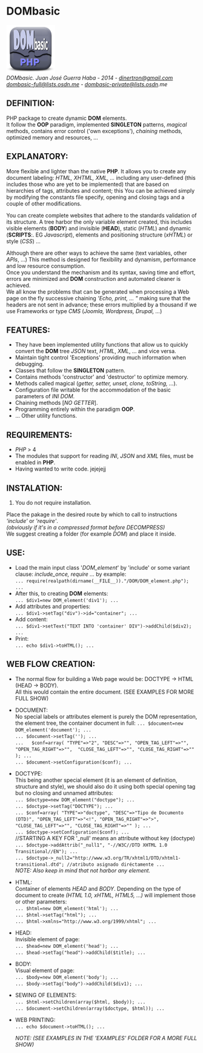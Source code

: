 # DOMbasic #
[![dombasic logo](assets/DOMbasic_logo.png "DOMbasic GitHub page")](http://guerratron.github.io/DOMbasic "DOMbasic page")  
_DOMbasic. Juan José Guerra Haba - 2014 - dinertron@gmail.com  
dombasic-full@lists.osdn.me - dombasic-private@lists.osdn.me_

## DEFINITION: ##
PHP package to create dynamic __DOM__ elements.  
It follow the __OOP__ paradigm, implemented __SINGLETON__ patterns, _magical_ methods, contains error control ('own exceptions'), _chaining_ methods, optimized memory and resources, ...  

## EXPLANATORY: ##
More flexible and lighter than the native __PHP__. It allows you to create any document labeling: _HTML, XHTML, XML, ..._ 
including any user-defined (this includes those who are yet to be implemented) that are based on hierarchies of tags, 
attributes and content; this You can be achieved simply by modifying the constants file specify, opening and closing 
tags and a couple of other modifications.  

You can create complete websites that adhere to the standards validation of its structure. A tree harbor the only 
variable element created, this includes visible elements (__BODY__) and invisible (__HEAD__), static (_HTML_) and 
dynamic (__SCRIPTS__:. EG _Javascript_), elements and positioning structure (_xHTML_) or style (_CSS_) ...  

Although there are other ways to achieve the same (text variables, other _APIs_, ...) This method is designed for 
flexibility and dynamism, performance and low resource consumption.  
Once you understand the mechanism and its syntax, saving time and effort, errors are minimized and __DOM__ construction 
and automated cleaner is achieved.   
We all know the problems that can be generated when processing a Web page on the fly successive chaining
_'Echo, print, ... "_ making sure that the headers are not sent in advance; these errors multiplied by a thousand if 
we use Frameworks or type _CMS_ (_Joomla, Wordpress, Drupal, ..._)  

## FEATURES: ##
  * They have been implemented utility functions that allow us to quickly convert the __DOM__ tree
_JSON_ text, _HTML_, _XML_, ... and vice versa.
  * Maintain tight control 'Exceptions' providing much information when debugging.
  * Classes that follow the __SINGLETON__ pattern.
  * Contains methods 'constructor' and 'destructor' to optimize memory.
  * Methods called magical (_getter, setter, unset, clone, toString, ..._).
  * Configuration file writable for the accommodation of the basic parameters of _INI DOM_.
  * Chaining methods [_NO GETTER_].
  * Programming entirely within the paradigm __OOP__.
  * ... Other utility functions.

## REQUIREMENTS: ##
 * _PHP_ > 4
 * The modules that support for reading _INI_, _JSON_ and _XML_ files, must be enabled in __PHP__.
 * Having wanted to write code. jejejejj
 
## INSTALATION: ##
 1. You do not require installation.  
 
   Place the pakage in the desired route by which to call to instructions _'include'_ or _'require'_.  
   _(obviously if it's in a compressed format before DECOMPRESS)_  
  We suggest creating a folder (for example _DOM_) and place it inside. 

## USE: ##
 * Load the main input class '_DOM_element_' by 'include' or some variant clause: _include_once, require ..._ by example:  
   `... require(realpath(dirname(__FILE__))."/DOM/DOM_element.php"); ...`  
 * After this, to creating __DOM__ elements:  
   `... $div1=new DOM_element('div1'); ...`  
 * Add attributes and properties:  
   `... $div1->setTag("div")->id="container"; ...`  
 * Add content:  
   `... $div1->setText("TEXT INTO 'container' DIV")->addChild($div2); ...`  
 * Print:  
   `... echo $div1->toHTML(); ...`  

## WEB FLOW CREATION: ##
  * The normal flow for building a Web page would be: DOCTYPE -> HTML (HEAD -> BODY).  
    All this would contain the entire document. (SEE EXAMPLES FOR MORE FULL SHOW)  

  * DOCUMENT:  
	  No special labels or attributes element is purely the DOM representation, the element tree, the container document in full:
		  `... $document=new DOM_element('document'); ...`  
			`... $document->setTag(''); ...`  
			`...   $conf=array( "TYPE"=>"2", "DESC"=>"",
					               "OPEN_TAG_LEFT"=>"", "OPEN_TAG_RIGHT"=>"", 
					               "CLOSE_TAG_LEFT"=>"", "CLOSE_TAG_RIGHT"=>"" ); ...`  
			`... $document->setConfiguration($conf); ...`  

  * DOCTYPE:  
	  This being another special element (it is an element of definition, structure and style), we should also do it using both special 
		opening tag but no closing and unnamed attributes:  
		  `... $doctype=new DOM_element("doctype"); ...`  
			`... $doctype->setTag("DOCTYPE"); ...`  
			`... $conf=array( "TYPE"=>"doctype", "DESC"=>"Tipo de Documento (DTD)",
											 "OPEN_TAG_LEFT"=>"<!", "OPEN_TAG_RIGHT"=>">", 
											 "CLOSE_TAG_LEFT"=>"", "CLOSE_TAG_RIGHT"=>"" ); ...`  
			`... $doctype->setConfiguration($conf); ...`  
			//STARTING A KEY FOR '_null' means an attribute without key (doctype)  
			`... $doctype->addAttrib("_null1", "-//W3C//DTD XHTML 1.0 Transitional//EN"); ...`  
			`... $doctype->_null2="http://www.w3.org/TR/xhtml1/DTD/xhtml1-transitional.dtd"; //atributo asignado diréctamente ...`  
			_NOTE: Also keep in mind that not harbor any element._  

  * HTML:  
	  Container of elements _HEAD_ and _BODY_. Depending on the type of document to create _(HTML 1.0, xHTML, HTML5, ...)_ 
	  will implement those or other parameters:  
		  `... $html=new DOM_element('html'); ...`  
			`... $html->setTag("html"); ...`  
			`... $html->xmlns="http://www.w3.org/1999/xhtml"; ...`  

  * HEAD:  
	  Invisible element of page:  
		  `... $head=new DOM_element('head'); ...`  
		  `... $head->setTag("head")->addChild($title); ...`  

  * BODY:  
		Visual element of page:  
		  `... $body=new DOM_element('body'); ...`  
			`... $body->setTag("body")->addChild($div1); ...`  

  * SEWING OF ELEMENTS:  
	  `... $html->setChildren(array($html, $body)); ...`  
	  `... $document->setChildren(array($doctype, $html)); ...`  

  * WEB PRINTING:  
	  `... echo $document->toHTML(); ...`  

	_NOTE: (SEE EXAMPLES IN THE 'EXAMPLES' FOLDER FOR A MORE FULL SHOW)_  
